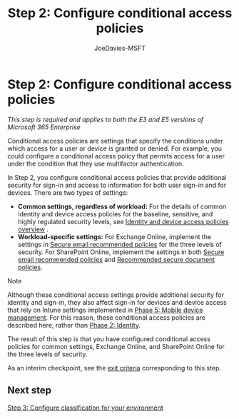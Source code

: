 ﻿---
title: "Step 2: Configure conditional access policies"
ms.author: josephd
author: JoeDavies-MSFT
manager: laurawi
ms.date: 03/09/2018
ms.audience: ITPro
ms.topic: article
ms.service: o365-solutions
localization_priority: Normal
ms.collection: Ent_O365
ms.custom:
- Strat_O365_Enterprise
description: Understand the role of and configure conditional access policies.
---

# Step 2: Configure conditional access policies

*This step is required and applies to both the E3 and E5 versions of Microsoft 365 Enterprise*

Conditional access policies are settings that specify the conditions under which access for a user or device is granted or denied. For example, you could configure a conditional access policy that permits access for a user under the condition that they use multifactor authentication.

In Step 2, you configure conditional access policies that provide additional security for sign-in and access to information for both user sign-in and for devices. There are two types of settings:

- **Common settings, regardless of workload:** For the details of common identity and device access policies for the baseline, sensitive, and highly regulated security levels, see [Identity and device access policies overview](identity-device-policies.md) .
- **Workload-specific settings:** For Exchange Online, implement the settings in [Secure email recommended policies](secure-email-recommended-policies.md) for the three levels of security. For SharePoint Online, implement the settings in both [Secure email recommended policies](secure-email-recommended-policies.md) and [Recommended secure document policies](sharepoint-file-access-policies.md). 

>[!Note]
>Although these conditional access settings provide additional security for identity and sign-in, they also affect sign-in for devices and device access that rely on Intune settings implemented in [Phase 5: Mobile device management](mobility-infrastructure.md). For this reason, these conditional access policies are described here, rather than [Phase 2: Identity](identity-infrastructure.md).
>

The result of this step is that you have configured conditional access policies for common settings, Exchange Online, and SharePoint Online for the three levels of security.

As an interim checkpoint, see the [exit criteria](infoprotect-exit-criteria.md#crit-infoprotect-step2) corresponding to this step.

## Next step

[Step 3: Configure classification for your environment](infoprotect-configure-classification.md)
